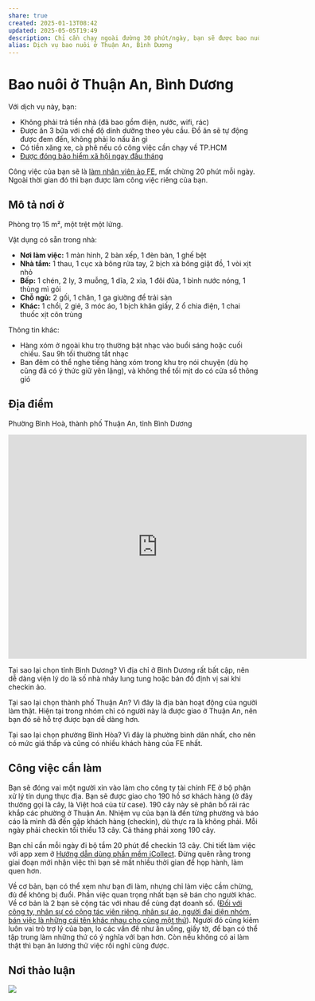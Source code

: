 ```yaml
---
share: true
created: 2025-01-13T08:42
updated: 2025-05-05T19:49
description: Chỉ cần chạy ngoài đường 30 phút/ngày, bạn sẽ được bao nuôi nhà cửa, thức ăn miễn phí. Thời gian còn lại là của bạn
alias: Dịch vụ bao nuôi ở Thuận An, Bình Dương
---
```

# Bao nuôi ở Thuận An, Bình Dương
Với dịch vụ này, bạn:
- Không phải trả tiền nhà (đã bao gồm điện, nước, wifi, rác)
- Được ăn 3 bữa với chế độ dinh dưỡng theo yêu cầu. Đồ ăn sẽ tự động được đem đến, không phải lo nấu ăn gì
- Có tiền xăng xe, cà phê nếu có công việc cần chạy về TP.HCM
- [Được đóng bảo hiểm xã hội ngay đầu tháng](../../Ch%C3%ADnh%20s%C3%A1ch%20c%C3%B4ng%20ty/T%E1%BB%95%20ch%E1%BB%A9c%20t%C3%ADn%20d%E1%BB%A5ng/T%E1%BB%95%20ch%E1%BB%A9c%20t%C3%ADn%20d%E1%BB%A5ng%20phi%20ng%C3%A2n%20h%C3%A0ng/C%C3%B4ng%20ty%20t%C3%A0i%20ch%C3%ADnh%20ti%C3%AAu%20d%C3%B9ng/FE%20Credit/Nh%C3%A2n%20s%E1%BB%B1/%C4%90%C3%B3ng%20BHXH%20ngay%20%C4%91%E1%BA%A7u%20th%C3%A1ng.md)

 Công việc của bạn sẽ là [làm nhân viên ảo FE](../../%C3%9D%20t%C6%B0%E1%BB%9Fng%20ki%E1%BA%BFm%20ti%E1%BB%81n/3%20%C3%9D%20t%C6%B0%E1%BB%9Fng/C%C3%B4ng%20vi%E1%BB%87c%20th%E1%BB%9Di%20v%E1%BB%A5,%20tr%E1%BA%A3%20ti%E1%BB%81n%20li%E1%BB%81n/Cho%20nh%C3%A2n%20vi%C3%AAn,%20%C4%91%E1%BA%A1i%20l%C3%BD/L%C3%A0m%20nh%C3%A2n%20s%E1%BB%B1%20%E1%BA%A3o/FE%20Credit.md), mất chừng 20 phút mỗi ngày. Ngoài thời gian đó thì bạn được làm công việc riêng của bạn. 

## Mô tả nơi ở
Phòng trọ 15 m², một trệt một lửng. 

Vật dụng có sẵn trong nhà:
- **Nơi làm việc:** 1 màn hình, 2 bàn xếp, 1 đèn bàn, 1 ghế bệt
- **Nhà tắm:** 1 thau, 1 cục xà bông rửa tay, 2 bịch xà bông giặt đồ, 1 vòi xịt nhỏ
- **Bếp:** 1 chén, 2 ly, 3 muỗng, 1 dĩa, 2 xỉa, 1 đôi đũa, 1 bình nước nóng, 1 thùng mì gói
- **Chỗ ngủ:** 2 gối, 1 chăn, 1 ga giường để trải sàn
- **Khác:** 1 chổi, 2 giẻ, 3 móc áo, 1 bịch khăn giấy, 2 ổ chia điện, 1 chai thuốc xịt côn trùng

Thông tin khác:
- Hàng xóm ở ngoài khu trọ thường bật nhạc vào buổi sáng hoặc cuối chiều. Sau 9h tối thường tắt nhạc
- Ban đêm có thể nghe tiếng hàng xóm trong khu trọ nói chuyện (dù họ cũng đã có ý thức giữ yên lặng), và không thể tối mịt do có cửa sổ thông gió

## Địa điểm 
Phường Bình Hoà, thành phố Thuận An, tỉnh Bình Dương 
<iframe src="https://www.google.com/maps/embed?pb=!1m17!1m12!1m3!1d3917.6018252638964!2d106.72816807504387!3d10.917834989239648!2m3!1f0!2f0!3f0!3m2!1i1024!2i768!4f13.1!3m2!1m1!2zMTDCsDU1JzA0LjIiTiAxMDbCsDQzJzUwLjciRQ!5e0!3m2!1sen!2s!4v1737599943982!5m2!1sen!2s" width="600" height="450" style="border:0;" allowfullscreen="" loading="lazy" referrerpolicy="no-referrer-when-downgrade"></iframe>

Tại sao lại chọn tỉnh Bình Dương? Vì địa chỉ ở Bình Dương rất bất cập, nên dễ dàng viện lý do là số nhà nhảy lung tung hoặc bản đồ định vị sai khi checkin ảo.

Tại sao lại chọn thành phố Thuận An? Vì đây là địa bàn hoạt động của người làm thật. Hiện tại trong nhóm chỉ có người này là được giao ở Thuận An, nên bạn đó sẽ hỗ trợ được bạn dễ dàng hơn. 

Tại sao lại chọn phường Bình Hòa? Vì đây là phường bình dân nhất, cho nên có mức giá thấp và cũng có nhiều khách hàng của FE nhất.

## Công việc cần làm
Bạn sẽ đóng vai một người xin vào làm cho công ty tài chính FE ở bộ phận xử lý tín dụng thực địa. Bạn sẽ được giao cho 190 hồ sơ khách hàng (ở đây thường gọi là cây, là Việt hoá của từ case). 190 cây này sẽ phân bố rải rác khắp các phường ở Thuận An. Nhiệm vụ của bạn là đến từng phường và báo cáo là mình đã đến gặp khách hàng (checkin), dù thực ra là không phải. Mỗi ngày phải checkin tối thiểu 13 cây. Cả tháng phải xong 190 cây. 

Bạn chỉ cần mỗi ngày đi bộ tầm 20 phút để checkin 13 cây. Chi tiết làm việc với app xem ở [Hướng dẫn dùng phần mềm iCollect](../../../%F0%9F%93%90D%E1%BB%B1%20%C3%A1n/Ch%E1%BA%A1y%20ch%E1%BB%89%20ti%C3%AAu/L%C3%A0m%20nh%C3%A2n%20s%E1%BB%B1%20%E1%BA%A3o/T%C3%A0i%20li%E1%BB%87u%20cho%20t%E1%BB%ABng%20c%C3%B4ng%20ty/H%C6%B0%E1%BB%9Bng%20d%E1%BA%ABn%20d%C3%B9ng%20ph%E1%BA%A7n%20m%E1%BB%81m%20iCollect.md). Đừng quên rằng trong giai đoạn mới nhận việc thì bạn sẽ mất nhiều thời gian để họp hành, làm quen hơn. 

Về cơ bản, bạn có thể xem như bạn đi làm, nhưng chỉ làm việc cầm chừng, đủ để không bị đuổi. Phần việc quan trọng nhất bạn sẽ bán cho người khác. Về cơ bản là 2 bạn sẽ cộng tác với nhau để cùng đạt doanh số. ([Đối với công ty, nhân sự có cộng tác viên riêng, nhân sự ảo, người đại diện nhóm, bán việc là những cái tên khác nhau cho cùng một thứ](../../../%E2%9A%A1Hi%E1%BB%83u%20bi%E1%BA%BFt%20s%C3%A2u/M%C3%B4%20h%C3%ACnh%20nh%C3%A2n%20s%E1%BB%B1/%C4%90%E1%BB%91i%20v%E1%BB%9Bi%20c%C3%B4ng%20ty,%20nh%C3%A2n%20s%E1%BB%B1%20c%C3%B3%20c%E1%BB%99ng%20t%C3%A1c%20vi%C3%AAn%20ri%C3%AAng,%20nh%C3%A2n%20s%E1%BB%B1%20%E1%BA%A3o,%20ng%C6%B0%E1%BB%9Di%20%C4%91%E1%BA%A1i%20di%E1%BB%87n%20nh%C3%B3m,%20b%C3%A1n%20vi%E1%BB%87c%20l%C3%A0%20nh%E1%BB%AFng%20c%C3%A1i%20t%C3%AAn%20kh%C3%A1c%20nhau%20cho%20c%C3%B9ng%20m%E1%BB%99t%20th%E1%BB%A9.md)). Người đó cũng kiêm luôn vai trò trợ lý của bạn, lo các vấn đề như ăn uống, giấy tờ, để bạn có thể tập trung làm những thứ có ý nghĩa với bạn hơn. Còn nếu không có ai làm thật thì bạn ăn lương thử việc rồi nghỉ cũng được.

## Nơi thảo luận
![](https://i.imgur.com/b4puyRN.png)